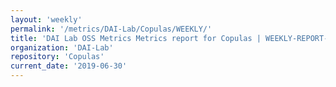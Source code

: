 ```yaml
---
layout: 'weekly'
permalink: '/metrics/DAI-Lab/Copulas/WEEKLY/'
title: 'DAI Lab OSS Metrics Metrics report for Copulas | WEEKLY-REPORT-2019-06-30'
organization: 'DAI-Lab'
repository: 'Copulas'
current_date: '2019-06-30'
---
```

